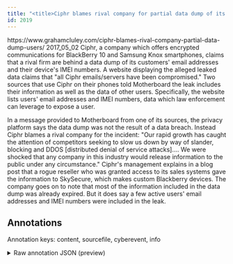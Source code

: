 ```yaml
---
title: "<title>Ciphr blames rival company for partial data dump of its users</title>"
id: 2019
---
```


<title>Ciphr blames rival company for partial data dump of its users</title>
<source> https://www.grahamcluley.com/ciphr-blames-rival-company-partial-data-dump-users/ </source>
<date> 2017_05_02 </date>
<text>
Ciphr, a company which offers encrypted communications for BlackBerry 10 and Samsung Knox smartphones, claims that a rival firm are behind a data dump of its customers' email addresses and their device's IMEI numbers.
A website displaying the alleged leaked data claims that "all Ciphr emails/servers have been compromised."
Two sources that use Ciphr on their phones told Motherboard the leak includes their information as well as the data of other users. Specifically, the website lists users' email addresses and IMEI numbers, data which law enforcement can leverage to expose a user.

In a message provided to Motherboard from one of its sources, the privacy platform says the data dump was not the result of a data breach. Instead Ciphr blames a rival company for the incident:
"Our rapid growth has caught the attention of competitors seeking to slow us down by way of slander, blocking and DDOS [distributed denial of service attacks].... We were shocked that any company in this industry would release information to the public under any circumstance."
Ciphr's management explains in a blog post that a rogue reseller who was granted access to its sales systems gave the information to SkySecure, which makes custom Blackberry devices. The company goes on to note that most of the information included in the data dump was already expired. But it does say a few active users' email addresses and IMEI numbers were included in the leak.
</text>



## Annotations

Annotation keys: content, sourcefile, cyberevent, info

<details>
<summary>Raw annotation JSON (preview)</summary>

```json
{
  "content": "Ciphr, a company which offers encrypted communications for BlackBerry 10 and Samsung Knox smartphones, claims that a rival firm are behind a data dump of its customers' email addresses and their device's IMEI numbers. A website displaying the alleged leaked data claims that \"all Ciphr emails/servers have been compromised.\" Two sources that use Ciphr on their phones told\u00a0Motherboard the leak includes their information as well as the data of other users. Specifically, the website lists users' email addresses and IMEI numbers, data which law enforcement can leverage to expose a user.  In a message provided to Motherboard from one of its sources, the privacy platform says the data dump was not the result of a data breach. Instead Ciphr blames a rival company for the incident: \"Our rapid growth has caught the attention of competitors seeking to slow us down by way of slander, blocking and DDOS [distributed denial of service attacks].... We were shocked that any company in this industry would release information to the public under any circumstance.\" Ciphr's management explains in a blog post that a rogue reseller who was granted access to its sales systems gave the information to SkySecure, which makes custom Blackberry devices. The company goes on to note that most of the information included in the data dump was already expired. But it does say a few active users' email addresses and IMEI numbers were included in the leak.",
  "sourcefile": "2019.txt",
  "cyberevent": {
    "hopper": [
      {
        "index": 0,
        "relation": "Same",
        "events": [
          {
            "nugget": {
              "startOffset": 1313,
              "index": "T18",
              "endOffset": 1326,
              "text": "the data dump"
            },
            "index": "E7",
            "type": "Attack",
            "subtype": "Databreach",
            "realis": "Actual"
          },
          {
            "index": "E8",
            "type": "Attack",
            "realis": "Actual",
            "nugget": {
              "startOffset": 1434,
              "index": "T19",
              "endOffset": 1442,
              "text": "the leak"
            },
            "argument": [
              {
                "index": "T20",
                "text": "IMEI numbers",
                "endOffset": 1416,
                "role": {
                  "type": "Compromised-Data"
                },
                "startOffset": 1404,
                "type": "Data"
              },
              {
                "index": "T21",
                "text": "email addresses",
                "endOffset": 1399,
                "role": {
                  "type": "Compromised-Data"
                },
                "startOffset": 1384,
                "type": "PII"
              },
              {
                "index": "T22",
                "text": "a few",
                "endOffset": 1369,
                "role": {
                  "type": "Number-of-Data"
                },
                "startOffset": 1364,
                "type": "Number"
              },
              {
                "index": "T27",
                "text": "users",
                "endOffset": 1382,
                "role": {
                  "type": "Victim"
                },
                "startOffset": 1377,
                "type": "Person"
              }
            ],
            "subtype": "Databreach"
          },
          {
            "nugget": {
              "startOffset": 713,
              "index": "T16",
              "endOffset": 726,
              "text": "a data breach"
            },
            "index": "E5",
            "type": "Attack",
            "subtype": "Databreach",
            "realis": "Actual"
          },
          {
            "nugget": {
              "startOffset": 677,
              "index": "T17",
              "endOffset": 690,
              "text": "the data dump"
            },
            "index": "E6",
```
</details>
